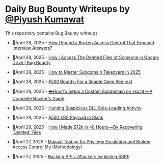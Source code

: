 # Daily Bug Bounty Writeups by [@Piyush Kumawat](https://twitter.com/piyush_supiy) 
This repository contains Bug Bounty writeups

<!-- BLOG-POST-LIST:START -->
 - 💯April 28, 2025 - [How I Found a Broken Access Control That Exposed Interview Answers?](https://osintteam.blog/how-i-found-a-broken-access-control-vulnerability-that-exposed-interview-answers-e353128f6883?source=rss------bug_bounty-5) 

 - 💯April 28, 2025 - [How i Access The Deleted Files of Someone in Google Drive | Bug Bounty](https://ph-hitachi.medium.com/how-i-access-the-deleted-files-of-someone-in-google-drive-bug-bounty-eac134df1de4?source=rss------bug_bounty-5) 

 - 💯April 28, 2025 - [How to Master Subdomain Takeovers in 2025](https://infosecwriteups.com/how-to-master-subdomain-takeovers-in-2025-023f9f4817af?source=rss------bug_bounty-5) 

 - 💯April 28, 2025 - [$500 Bounty: For a Simple Open Redirect](https://infosecwriteups.com/500-bounty-for-a-simple-open-redirect-a34051071a5c?source=rss------bug_bounty-5) 

 - 💯April 28, 2025 - [☁️How to Setup a Custom Subdomain on xss.ht — A Complete Hacker&#39;s Guide](https://infosecwriteups.com/%EF%B8%8Fhow-to-setup-a-custom-subdomain-on-xss-ht-a-complete-hackers-guide-a0018704c391?source=rss------bug_bounty-5) 

 - 💯April 28, 2025 - [Hunting Suspicious DLL Side-Loading Activity](https://medium.com/@paritoshblogs/hunting-suspicious-dll-side-loading-activity-5d919f018ac6?source=rss------bug_bounty-5) 

 - 💯April 28, 2025 - [$500 XSS Payload in Slack](https://osintteam.blog/500-xss-payload-in-slack-0b99de50f4df?source=rss------bug_bounty-5) 

 - 💯April 28, 2025 - [How I Made $12k in 48 Hours — By Recovering ‘Deleted’ Files](https://medium.com/@ibtissamhammadi/how-i-made-12k-in-48-hours-by-recovering-deleted-files-57bf7289ab9e?source=rss------bug_bounty-5) 

 - 💯April 27, 2025 - [Manual Testing for Privilege Escalation and Broken Access Control My &lpar;Methodology&rpar;](https://medium.com/@kroush333/manual-testing-for-privilege-escalation-and-broken-access-control-my-methodology-a3b9f41b82a2?source=rss------bug_bounty-5) 

 - 💯April 27, 2025 - [Hacking APIs: Attackers exploiting SSRF](https://iaraoz.medium.com/hacking-apis-attackers-exploiting-ssrf-57624d575987?source=rss------bug_bounty-5) 
<!-- BLOG-POST-LIST:END -->
